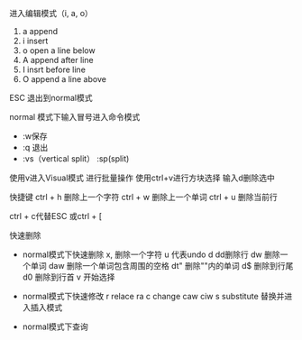 
进入编辑模式（i, a, o）
1. a append
2. i insert
3. o open a line below
4. A append after line
5. I insrt before line
6. O append a line above

ESC 退出到normal模式

normal 模式下输入冒号进入命令模式 
+ :w保存
+ :q 退出
+ :vs（vertical split） :sp(split)

使用v进入Visual模式 进行批量操作
使用ctrl+v进行方块选择 输入d删除选中

快捷键
ctrl + h 删除上一个字符
ctrl + w 删除上一个单词
ctrl + u 删除当前行

ctrl + c代替ESC 或ctrl + [
 
快速删除
+ normal模式下快速删除
	x, 删除一个字符
	u 代表undo
	d dd删除行 dw 删除一个单词 daw 删除一个单词包含周围的空格 dt" 删除""内的单词 d$ 删除到行尾 d0 删除到行首
	v 开始选择

+ normal模式下快速修改
	r relace   ra 
	c change  caw ciw
	s substitute 替换并进入插入模式
+ normal模式下查询 
	
	